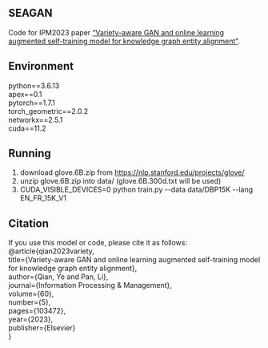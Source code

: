 ## SEAGAN
Code for IPM2023 paper [“Variety-aware GAN and online learning augmented self-training model for knowledge graph entity alignment”](https://www.sciencedirect.com/science/article/pii/S0306457323002091?via%3Dihub).

## Environment
python==3.6.13  
apex==0.1  
pytorch==1.7.1  
torch_geometric==2.0.2  
networkx==2.5.1  
cuda==11.2  

## Running
1. download glove.6B.zip from https://nlp.stanford.edu/projects/glove/  
2. unzip glove.6B.zip into data/ (glove.6B.300d.txt will be used)  
3. CUDA_VISIBLE_DEVICES=0 python train.py --data data/DBP15K --lang EN_FR_15K_V1  

## Citation
If you use this model or code, please cite it as follows:    
@article{qian2023variety,  
  title={Variety-aware GAN and online learning augmented self-training model for knowledge graph entity alignment},  
  author={Qian, Ye and Pan, Li},  
  journal={Information Processing \& Management},  
  volume={60},  
  number={5},  
  pages={103472},  
  year={2023},  
  publisher={Elsevier}  
}
